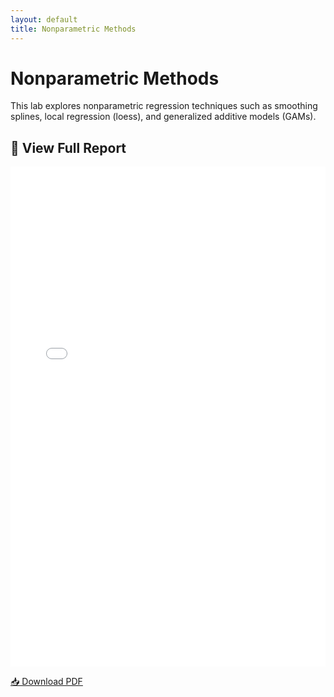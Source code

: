 ```yaml
---
layout: default
title: Nonparametric Methods
---
```


# Nonparametric Methods

This lab explores nonparametric regression techniques such as smoothing splines, local regression (loess), and generalized additive models (GAMs).

## 📄 View Full Report


<iframe src="/pdfs/DSA8020_RLab6.pdf" width="100%" height="800px" style="border: none;"></iframe>

[📥 Download PDF](/pdfs/DSA8020_RLab6.pdf)

